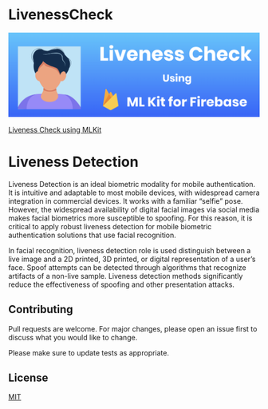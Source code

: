 # LivenessCheck
![Screenshot](banner.png)

[Liveness Check using MLKit](https://www.linkedin.com/pulse/liveness-check-using-mlkit-ios-tutorial-abdul-basit/)

# Liveness Detection
Liveness Detection is an ideal biometric modality for mobile authentication. It is intuitive and adaptable to most mobile devices, with widespread camera integration in commercial devices. It works with a familiar “selfie” pose. However, the widespread availability of digital facial images via social media makes facial biometrics more susceptible to spoofing. For this reason, it is critical to apply robust liveness detection for mobile biometric authentication solutions that use facial recognition.

In facial recognition, liveness detection role is used distinguish between a live image and a 2D printed, 3D printed, or digital representation of a user’s face. Spoof attempts can be detected through algorithms that recognize artifacts of a non-live sample. Liveness detection methods significantly reduce the effectiveness of spoofing and other presentation attacks.

## Contributing
Pull requests are welcome. For major changes, please open an issue first to discuss what you would like to change.

Please make sure to update tests as appropriate.

## License
[MIT](https://choosealicense.com/licenses/mit/)
